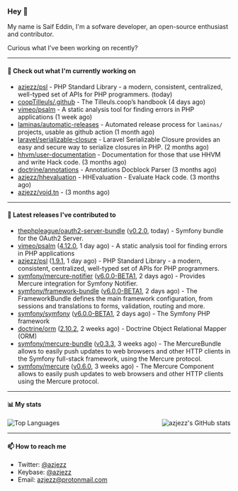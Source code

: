 ### Hey 👋

My name is Saif Eddin, I'm a sofware developer, an open-source enthusiast and contributor.

Curious what I've been working on recently?

---

#### 👷 Check out what I'm currently working on

- [azjezz/psl](https://github.com/azjezz/psl) - PHP Standard Library - a modern, consistent, centralized, well-typed set of APIs for PHP programmers. (today)
- [coopTilleuls/.github](https://github.com/coopTilleuls/.github) - The Tilleuls.coop’s handbook (4 days ago)
- [vimeo/psalm](https://github.com/vimeo/psalm) - A static analysis tool for finding errors in PHP applications (1 week ago)
- [laminas/automatic-releases](https://github.com/laminas/automatic-releases) - Automated release process for `laminas/` projects, usable as github action (1 month ago)
- [laravel/serializable-closure](https://github.com/laravel/serializable-closure) - Laravel Serializable Closure provides an easy and secure way to serialize closures in PHP. (2 months ago)
- [hhvm/user-documentation](https://github.com/hhvm/user-documentation) - Documentation for those that use HHVM and write Hack code. (3 months ago)
- [doctrine/annotations](https://github.com/doctrine/annotations) - Annotations Docblock Parser (3 months ago)
- [azjezz/hhevaluation](https://github.com/azjezz/hhevaluation) - HHEvaluation - Evaluate Hack code. (3 months ago)
- [azjezz/void.tn](https://github.com/azjezz/void.tn) -  (3 months ago)

---

#### 🔭 Latest releases I've contributed to

- [thephpleague/oauth2-server-bundle](https://github.com/thephpleague/oauth2-server-bundle) ([v0.2.0](https://github.com/thephpleague/oauth2-server-bundle/releases/tag/v0.2.0), today) - Symfony bundle for the OAuth2 Server.
- [vimeo/psalm](https://github.com/vimeo/psalm) ([4.12.0](https://github.com/vimeo/psalm/releases/tag/4.12.0), 1 day ago) - A static analysis tool for finding errors in PHP applications
- [azjezz/psl](https://github.com/azjezz/psl) ([1.9.1](https://github.com/azjezz/psl/releases/tag/1.9.1), 1 day ago) - PHP Standard Library - a modern, consistent, centralized, well-typed set of APIs for PHP programmers.
- [symfony/mercure-notifier](https://github.com/symfony/mercure-notifier) ([v6.0.0-BETA1](https://github.com/symfony/mercure-notifier/releases/tag/v6.0.0-BETA1), 2 days ago) - Provides Mercure integration for Symfony Notifier.
- [symfony/framework-bundle](https://github.com/symfony/framework-bundle) ([v6.0.0-BETA1](https://github.com/symfony/framework-bundle/releases/tag/v6.0.0-BETA1), 2 days ago) - The FrameworkBundle defines the main framework configuration, from sessions and translations to forms, validation, routing and more.
- [symfony/symfony](https://github.com/symfony/symfony) ([v6.0.0-BETA1](https://github.com/symfony/symfony/releases/tag/v6.0.0-BETA1), 2 days ago) - The Symfony PHP framework
- [doctrine/orm](https://github.com/doctrine/orm) ([2.10.2](https://github.com/doctrine/orm/releases/tag/2.10.2), 2 weeks ago) - Doctrine Object Relational Mapper (ORM)
- [symfony/mercure-bundle](https://github.com/symfony/mercure-bundle) ([v0.3.3](https://github.com/symfony/mercure-bundle/releases/tag/v0.3.3), 3 weeks ago) - The MercureBundle allows to easily push updates to web browsers and other HTTP clients in the Symfony full-stack framework, using the Mercure protocol.
- [symfony/mercure](https://github.com/symfony/mercure) ([v0.6.0](https://github.com/symfony/mercure/releases/tag/v0.6.0), 3 weeks ago) - The Mercure Component allows to easily push updates to web browsers and other HTTP clients using the Mercure protocol.

---

#### 📊 My stats

<img align="right" alt="azjezz's GitHub stats" src="https://github-readme-stats.vercel.app/api?username=azjezz&count_private=1&show_icons=true&" />

![Top Languages](https://github-readme-stats.vercel.app/api/top-langs/?username=azjezz)

---

#### 📫 How to reach me

- Twitter: [@azjezz](https://twitter.com/azjezz)
- Keybase: [@azjezz](https://keybase.io/azjezz)
- Email: [azjezz@protonmail.com](mailto://azjezz@protonmail.com)
